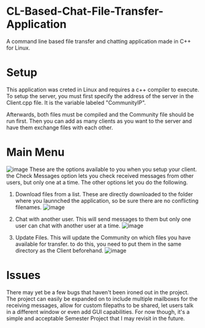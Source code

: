 # CL-Based-Chat-File-Transfer-Application
A command line based file transfer and chatting application made in C++ for Linux.


# Setup
This application was creted in Linux and requires a c++ compiler to execute. To setup the server, you must first specify the address of the server in the Client.cpp file. It is the variable labeled "CommunityIP".

Afterwards, both files must be compiled and the Community file should be run first. Then you can add as many clients as you want to the server and have them exchange files with each other.


# Main Menu
![image](https://github.com/ShizzleBlitz/CL-Based-Chat-File-Transfer-Application/assets/100959619/b6b9d207-6fd6-469d-89a2-42df55d10393)
These are the options available to you when you setup your client. the Check Messages option lets you check received messages from other users, but only one at a time. The other options let you do the following.

1. Download files from a list. These are directly downloaded to the folder where you launnched the application, so be sure there are no conflicting filenames.
![image](https://github.com/ShizzleBlitz/CL-Based-Chat-File-Transfer-Application/assets/100959619/807a2ffe-f3da-4777-98e0-1845f40390cc)

2. Chat with another user. This will send messages to them but only one user can chat with another user at a time.
![image](https://github.com/ShizzleBlitz/CL-Based-Chat-File-Transfer-Application/assets/100959619/44b82e10-00dd-4a39-b2b4-d55a5f9954f6)

3. Update Files. This will update the Community on which files you have available for transfer. to do this, you need to put them in the same directory as the Client beforehand.
![image](https://github.com/ShizzleBlitz/CL-Based-Chat-File-Transfer-Application/assets/100959619/a64a0463-1e3b-47df-9d70-17f4a6afa7ee)


# Issues
There may yet be a few bugs that haven't been ironed out in the project. The project can easily be expanded on to include multiple mailboxes for the receiving messages, allow for custom filepaths to be shared, let users talk in a different window or even add GUI capabilities. For now though, it's a simple and acceptable Semester Project that I may revisit in the future.
